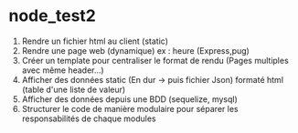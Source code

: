 # node_test2

1. Rendre un fichier html au client (static)
2. Rendre une page web (dynamique) ex : heure (Express,pug)
3. Créer un template pour centraliser le format de rendu (Pages multiples avec même header...)
4. Afficher des données static (En dur -> puis fichier Json) formaté html (table d'une liste de valeur)
5. Afficher des données depuis une BDD (sequelize, mysql)
6. Structurer le code de manière modulaire pour séparer les responsabilités de chaque modules